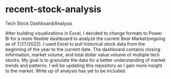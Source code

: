 # recent-stock-analysis
Tech Stock Dashboard/Analysis


After building visualizations in Excel, I decided to change formats to Power Bi for a more flexible dashboard to analyze the current Bear Market(ongoing as of 7/27/2022). I used Excel to pull historical stock data from the beginning of the year to the current date. The dashboard contains closing information, market volume, and total dollar value volume of multiple tech stocks. My goal is to granulate the data for a better understanding of market trends and patterns. I will be updating this repository as I gain more insight to the market. Write up of analysis has yet to be included.
